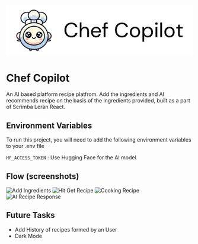 ![Chef Copilot Banner](Images/Chef-Github.jpg)

# Chef Copilot

An AI based platform recipe platfrom. Add the ingredients and AI recommends recipe on the basis of the ingredients provided, built as a part of Scrimba Leran React.

## Environment Variables

To run this project, you will need to add the following environment variables to your .env file

`HF_ACCESS_TOKEN` : Use Hugging Face for the AI model

## Flow (screenshots)

![Add Ingredients](header.png)
![Hit Get Recipe](Ingredients.png)
![Cooking Recipe](Cooking.png)
![AI Recipe Response](result.png)

## Future Tasks

- Add History of recipes formed by an User
- Dark Mode

